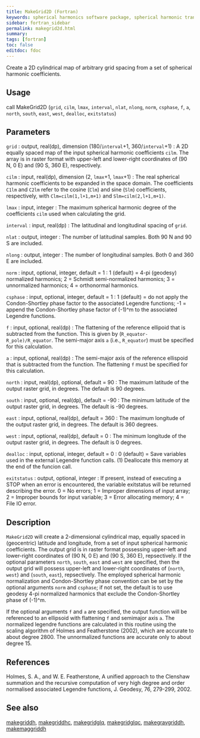 ```yaml
---
title: MakeGrid2D (Fortran)
keywords: spherical harmonics software package, spherical harmonic transform, legendre functions, multitaper spectral analysis, fortran, Python, gravity, magnetic field
sidebar: fortran_sidebar
permalink: makegrid2d.html
summary:
tags: [fortran]
toc: false
editdoc: fdoc
---
```


Create a 2D cylindrical map of arbitrary grid spacing from a set of spherical harmonic coefficients.

## Usage

call MakeGrid2D (`grid`, `cilm`, `lmax`, `interval`, `nlat`, `nlong`, `norm`, `csphase`, `f`, `a`, `north`, `south`, `east`, `west`, `dealloc`, `exitstatus`)

## Parameters

`grid` : output, real(dp), dimension (180/`interval`+1, 360/`interval`+1)
:   A 2D equally spaced map of the input spherical harmonic coefficients `cilm`. The  array is in raster format with upper-left and lower-right coordinates of (90 N, 0 E) and (90 S, 360 E), respectively.

`cilm` : input, real(dp), dimension (2, `lmax`+1, `lmax`+1)
:   The real spherical harmonic coefficients to be expanded in the space domain. The coefficients `C1lm` and `C2lm` refer to the cosine (`Clm`) and sine (`Slm`) coefficients, respectively, with `Clm=cilm(1,l+1,m+1)` and `Slm=cilm(2,l+1,m+1)`. 

`lmax` : input, integer
:   The maximum spherical harmonic degree of the coefficients `cilm` used when calculating the grid.

`interval` : input, real(dp)
:   The latitudinal and longitudinal spacing of `grid`.

`nlat` : output, integer
:   The number of latitudinal samples. Both 90 N and 90 S are included.

`nlong` : output, integer
:   The number of longitudinal samples. Both 0 and 360 E are included.

`norm` : input, optional, integer, default = 1
:   1 (default) = 4-pi (geodesy) normalized harmonics; 2 = Schmidt semi-normalized harmonics; 3 = unnormalized harmonics; 4 = orthonormal harmonics.

`csphase` : input, optional, integer, default = 1
:   1 (default) = do not apply the Condon-Shortley phase factor to the associated Legendre functions; -1 = append the Condon-Shortley phase factor of (-1)^m to the associated Legendre functions.

`f` : input, optional, real(dp)
:   The flattening of the reference ellipoid that is subtracted from the function. This is given by (`R_equator-R_pole)/R_equator`. The semi-major axis `a` (i.e., `R_equator`) must be specified for this calculation.

`a` : input, optional, real(dp)
:   The semi-major axis of the reference ellispoid that is subtracted from the function. The flattening `f` must be specified for this calculation.

`north` : input, real(dp), optional, default = 90
:   The maximum latitude of the output raster grid, in degrees. The default is 90 degrees.

`south` : input, optional, real(dp), default = -90
:   The minimum latitude of the output raster grid, in degrees. The default is -90 degrees.

`east` : input, optional, real(dp), default = 360
:   The maximum longitude of the output raster grid, in degrees. The default is 360 degrees.

`west` : input, optional, real(dp), default = 0
:   The minimum longitude of the output raster grid, in degrees. The default is 0 degrees.

`dealloc` : input, optional, integer, default = 0
:   0 (default) = Save variables used in the external Legendre function calls. (1) Deallocate this memory at the end of the funcion call.

`exitstatus` : output, optional, integer
:   If present, instead of executing a STOP when an error is encountered, the variable exitstatus will be returned describing the error. 0 = No errors; 1 = Improper dimensions of input array; 2 = Improper bounds for input variable; 3 = Error allocating memory; 4 = File IO error.

## Description

`MakeGrid2D` will create a 2-dimensional cylindrical map, equally spaced in (geocentric) latitude and longitude, from a set of input spherical harmonic coefficients. The output grid is in raster format possessing upper-left and lower-right coordinates of (90 N, 0 E) and (90 S, 360 E), repsectively. If the optional parameters `north`, `south`, `east` and `west` are specified, then the output grid will possess upper-left and lower-right coordinates of (`north`, `west`) and (`south`, `east`), repsectively. The employed spherical harmonic normalization and Condon-Shortley phase convention can be set by the optional arguments `norm` and `csphase`; if not set, the default is to use geodesy 4-pi normalized harmonics that exclude the Condon-Shortley phase of (-1)^m.

If the optional arguments `f` and `a` are specified, the output function will be referenced to an ellipsoid with flattening `f` and semimajor axis `a`. The normalized legendre functions are calculated in this routine using the scaling algorithm of Holmes and Featherstone (2002), which are accurate to about degree 2800. The unnormalized functions are accurate only to about degree 15. 

## References

Holmes, S. A., and W. E. Featherstone, A unified approach to the Clenshaw summation and the recursive computation of very high degree and order normalised associated Legendre functions, J. Geodesy, 76, 279-299, 2002.

## See also

[makegriddh](makegriddh.html), [makegriddhc](makegriddhc.html), [makegridglq](makegridglq.html), [makegridglqc](makegridglqc.html), [makegravgriddh](makegravgriddh.html), [makemaggriddh](makemaggriddh.html)
